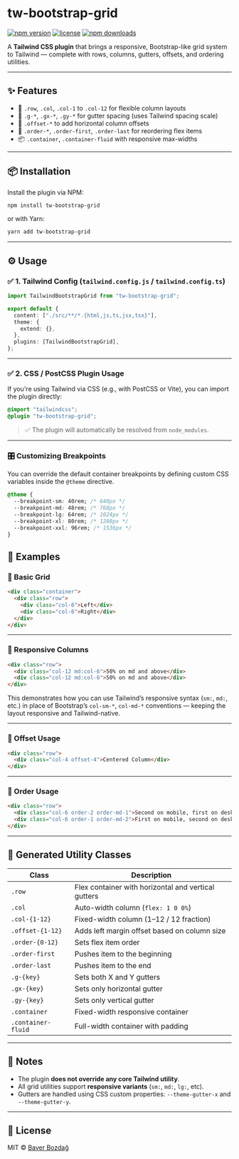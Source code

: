 # tw-bootstrap-grid

[![npm version](https://img.shields.io/npm/v/tw-bootstrap-grid.svg)](https://www.npmjs.com/package/tw-bootstrap-grid)
[![license](https://img.shields.io/npm/l/tw-bootstrap-grid.svg)](https://github.com/bawerbozdag/tw-bootstrap-grid/blob/master/LICENSE)
[![npm downloads](https://img.shields.io/npm/dm/tw-bootstrap-grid.svg)](https://www.npmjs.com/package/tw-bootstrap-grid)

A **Tailwind CSS plugin** that brings a responsive, Bootstrap-like grid system to Tailwind — complete with rows, columns, gutters, offsets, and ordering utilities.

---

## ✨ Features

- 🧱 `.row`, `.col`, `.col-1` to `.col-12` for flexible column layouts
- 🧩 `.g-*`, `.gx-*`, `.gy-*` for gutter spacing (uses Tailwind spacing scale)
- 📏 `.offset-*` to add horizontal column offsets
- 🔀 `.order-*`, `.order-first`, `.order-last` for reordering flex items
- 📦 `.container`, `.container-fluid` with responsive max-widths

---

## 📦 Installation

Install the plugin via NPM:

```bash
npm install tw-bootstrap-grid
```

or with Yarn:

```bash
yarn add tw-bootstrap-grid
```

---

## ⚙️ Usage

### ✅ 1. Tailwind Config (`tailwind.config.js` / `tailwind.config.ts`)

```ts
import TailwindBootstrapGrid from "tw-bootstrap-grid";

export default {
  content: ["./src/**/*.{html,js,ts,jsx,tsx}"],
  theme: {
    extend: {},
  },
  plugins: [TailwindBootstrapGrid],
};
```

---

### ✅ 2. CSS / PostCSS Plugin Usage

If you're using Tailwind via CSS (e.g., with PostCSS or Vite), you can import the plugin directly:

```css
@import "tailwindcss";
@plugin "tw-bootstrap-grid";
```

> ✅ The plugin will automatically be resolved from `node_modules`.

---

### 🎛️ Customizing Breakpoints

You can override the default container breakpoints by defining custom CSS variables inside the `@theme` directive.

```css
@theme {
  --breakpoint-sm: 40rem; /* 640px */
  --breakpoint-md: 48rem; /* 768px */
  --breakpoint-lg: 64rem; /* 1024px */
  --breakpoint-xl: 80rem; /* 1280px */
  --breakpoint-xxl: 96rem; /* 1536px */
}
```

## 🧱 Examples

### 🔹 Basic Grid

```html
<div class="container">
  <div class="row">
    <div class="col-6">Left</div>
    <div class="col-6">Right</div>
  </div>
</div>
```

---

### 🔹 Responsive Columns

```html
<div class="row">
  <div class="col-12 md:col-6">50% on md and above</div>
  <div class="col-12 md:col-6">50% on md and above</div>
</div>
```

This demonstrates how you can use Tailwind’s responsive syntax (`sm:`, `md:`, etc.) in place of Bootstrap’s `col-sm-*`, `col-md-*` conventions — keeping the layout responsive and Tailwind-native.

---

### 🔹 Offset Usage

```html
<div class="row">
  <div class="col-4 offset-4">Centered Column</div>
</div>
```

---

### 🔹 Order Usage

```html
<div class="row">
  <div class="col-6 order-2 order-md-1">Second on mobile, first on desktop</div>
  <div class="col-6 order-1 order-md-2">First on mobile, second on desktop</div>
</div>
```

---

## 📘 Generated Utility Classes

| Class              | Description                                         |
| ------------------ | --------------------------------------------------- |
| `.row`             | Flex container with horizontal and vertical gutters |
| `.col`             | Auto-width column (`flex: 1 0 0%`)                  |
| `.col-{1-12}`      | Fixed-width column (1–12 / 12 fraction)             |
| `.offset-{1-12}`   | Adds left margin offset based on column size        |
| `.order-{0-12}`    | Sets flex item order                                |
| `.order-first`     | Pushes item to the beginning                        |
| `.order-last`      | Pushes item to the end                              |
| `.g-{key}`         | Sets both X and Y gutters                           |
| `.gx-{key}`        | Sets only horizontal gutter                         |
| `.gy-{key}`        | Sets only vertical gutter                           |
| `.container`       | Fixed-width responsive container                    |
| `.container-fluid` | Full-width container with padding                   |

---

## 🧠 Notes

- The plugin **does not override any core Tailwind utility**.
- All grid utilities support **responsive variants** (`sm:`, `md:`, `lg:`, etc).
- Gutters are handled using CSS custom properties: `--theme-gutter-x` and `--theme-gutter-y`.

---

## 🪪 License

MIT © [Baver Bozdağ](https://github.com/bawerbozdag)
